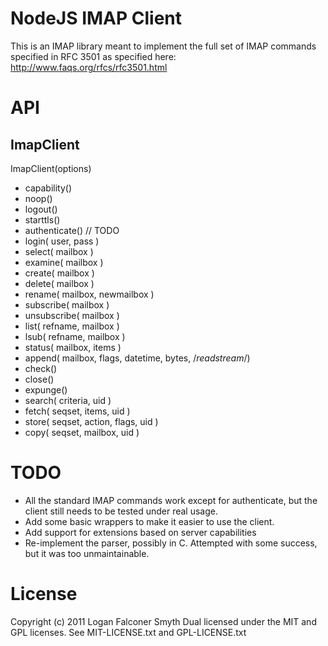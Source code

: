 
# NodeJS IMAP Client

This is an IMAP library meant to implement the full set of IMAP commands
specified in RFC 3501 as specified here: http://www.faqs.org/rfcs/rfc3501.html 

# API

## ImapClient

ImapClient(options)

* capability()
* noop()
* logout()
* starttls()
* authenticate() // TODO
* login( user, pass )
* select( mailbox )
* examine( mailbox )
* create( mailbox )
* delete( mailbox )
* rename( mailbox, newmailbox )
* subscribe( mailbox )
* unsubscribe( mailbox )
* list( refname, mailbox )
* lsub( refname, mailbox )
* status( mailbox, items )
* append( mailbox, flags, datetime, bytes, /*readstream*/)
* check()
* close()
* expunge()
* search( criteria, uid )
* fetch( seqset, items, uid )
* store( seqset, action, flags, uid )
* copy( seqset, mailbox, uid )


# TODO

* All the standard IMAP commands work except for authenticate, but the client still needs to be tested under real usage.
* Add some basic wrappers to make it easier to use the client.
* Add support for extensions based on server capabilities
* Re-implement the parser, possibly in C. Attempted with some success, but it was too unmaintainable.

# License

Copyright (c) 2011 Logan Falconer Smyth
Dual licensed under the MIT and GPL licenses.
See MIT-LICENSE.txt and GPL-LICENSE.txt
